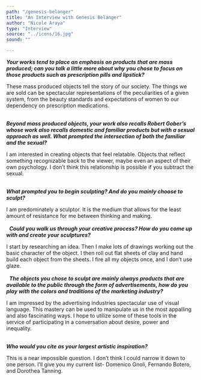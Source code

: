 ```yaml
---
path: "/genesis-belanger"
title: "An Interview with Genesis Belanger"
author: "Nicole Araya"
type: "Interview"
source: "../icons/16.jpg"
sound: ""

---
```

 
__*Your works tend to place an emphasis on products that are mass produced; can you talk a little more about why you chose to focus on those products such as prescription pills and lipstick?*__

These mass produced objects tell the story of our society. The things we are sold can be spectacular representations of the peculiarities of a given system, from the beauty standards and expectations of women to our dependency on prescription medications.<br /><br />

__*Beyond mass produced objects, your work also recalls Robert Gober’s whose work also recalls domestic and familiar products but with a sexual approach as well. What prompted the intersection of both the familiar and the sexual?*__

I am interested in creating objects that feel relatable. Objects that reflect something recognizable back to the viewer, maybe even an aspect of their own psychology. I don’t think this relationship is possible if you subtract the sexual.  <br /><br />

__*What prompted you to begin sculpting? And do you mainly choose to sculpt?*__

I am predominately a sculptor. It is the medium that allows for the least amount of resistance for me between thinking and making.<br /><br />
 
__*Could you walk us through your creative process? How do you come up with and create your sculptures?*__

I start by researching an idea. Then I make lots of drawings working out the basic character of the object. I then roll out flat sheets of clay and hand build each object from the sheets. I fire all my objects once, and I don’t use glaze.<br /><br />
 
__*The objects you chose to sculpt are mainly always products that are available to the public through the form of advertisements, how do you play with the colors and traditions of the marketing industry?*__

I am impressed by the advertising industries spectacular use of visual language. This mastery can be used to manipulate us in the most appalling and also fascinating ways.  I hope to utilize some of these tools in the service of participating in a conversation about desire, power and inequality.<br /><br />

__*Who would you cite as your largest artistic inspiration?*__

This is a near impossible question. I don’t think I could narrow it down to one person.  I’ll give you my current list- Domenico Gnoli, Fernando Botero,  and Dorothea Tanning.
